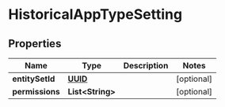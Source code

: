 

# HistoricalAppTypeSetting

## Properties

Name | Type | Description | Notes
------------ | ------------- | ------------- | -------------
**entitySetId** | [**UUID**](UUID.md) |  |  [optional]
**permissions** | **List&lt;String&gt;** |  |  [optional]




